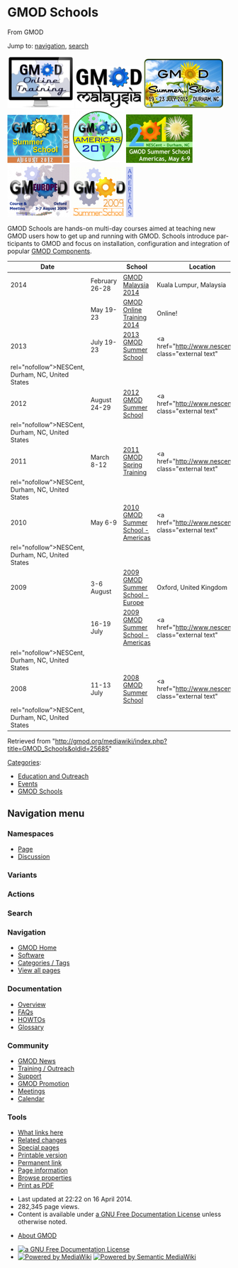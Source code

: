 <div id="mw-page-base" class="noprint">

</div>

<div id="mw-head-base" class="noprint">

</div>

<div id="content" class="mw-body" role="main">

<span id="top"></span>

<div id="mw-js-message" style="display:none;">

</div>



# <span dir="auto">GMOD Schools</span>

<div id="bodyContent">

<div id="siteSub">

From GMOD

</div>

<div id="contentSub">

</div>

<div id="jump-to-nav" class="mw-jump">

Jump to: [navigation](#mw-navigation), [search](#p-search)

</div>

<div id="mw-content-text" class="mw-content-ltr" lang="en" dir="ltr">

<a href="File:Gmod-online-training.png" class="image"
title="GMOD Online Training 2014"><img
src="../mediawiki/images/thumb/6/6f/Gmod-online-training.png/150px-Gmod-online-training.png"
srcset="../mediawiki/images/thumb/6/6f/Gmod-online-training.png/225px-Gmod-online-training.png 1.5x, ../mediawiki/images/thumb/6/6f/Gmod-online-training.png/300px-Gmod-online-training.png 2x"
width="150" height="118" alt="GMOD Online Training 2014" /></a>
<a href="File:GMOD-malaysia.png" class="image"
title="GMOD Malaysia 2014"><img
src="../mediawiki/images/thumb/a/a3/GMOD-malaysia.png/150px-GMOD-malaysia.png"
srcset="../mediawiki/images/thumb/a/a3/GMOD-malaysia.png/225px-GMOD-malaysia.png 1.5x, ../mediawiki/images/thumb/a/a3/GMOD-malaysia.png/300px-GMOD-malaysia.png 2x"
width="150" height="95" alt="GMOD Malaysia 2014" /></a>
<a href="File:2013-summer-school.png" class="image"
title="2013 GMOD Summer School"><img
src="../mediawiki/images/thumb/f/fc/2013-summer-school.png/180px-2013-summer-school.png"
srcset="../mediawiki/images/thumb/f/fc/2013-summer-school.png/270px-2013-summer-school.png 1.5x, ../mediawiki/images/thumb/f/fc/2013-summer-school.png/360px-2013-summer-school.png 2x"
width="180" height="112" alt="2013 GMOD Summer School" /></a>
<a href="File:2012SummerSchool400.png" class="image"
title="2012 GMOD Summer School"><img
src="../mediawiki/images/thumb/e/ea/2012SummerSchool400.png/140px-2012SummerSchool400.png"
srcset="../mediawiki/images/thumb/e/ea/2012SummerSchool400.png/210px-2012SummerSchool400.png 1.5x, ../mediawiki/images/thumb/e/ea/2012SummerSchool400.png/280px-2012SummerSchool400.png 2x"
width="140" height="108" alt="2012 GMOD Summer School" /></a>
<a href="File:GMODAmericas2011Logo.jpg" class="image"
title="2011 GMOD Spring Training"><img
src="../mediawiki/images/thumb/1/1b/GMODAmericas2011Logo.jpg/120px-GMODAmericas2011Logo.jpg.png"
srcset="../mediawiki/images/thumb/1/1b/GMODAmericas2011Logo.jpg/180px-GMODAmericas2011Logo.jpg.png 1.5x, ../mediawiki/images/thumb/1/1b/GMODAmericas2011Logo.jpg/240px-GMODAmericas2011Logo.jpg.png 2x"
width="120" height="120" alt="2011 GMOD Spring Training" /></a>
<a href="File:2010SummerSchoolAmericas170.png" class="image"
title="2010 Americas"><img
src="../mediawiki/images/thumb/0/0b/2010SummerSchoolAmericas170.png/150px-2010SummerSchoolAmericas170.png"
srcset="../mediawiki/images/0/0b/2010SummerSchoolAmericas170.png 1.5x, ../mediawiki/images/0/0b/2010SummerSchoolAmericas170.png 2x"
width="150" height="109" alt="2010 Americas" /></a>
<a href="File:GMOD2009Europe170.png" class="image"
title="2009 Europe"><img
src="../mediawiki/images/thumb/b/b5/GMOD2009Europe170.png/140px-GMOD2009Europe170.png"
srcset="../mediawiki/images/b/b5/GMOD2009Europe170.png 1.5x, ../mediawiki/images/b/b5/GMOD2009Europe170.png 2x"
width="140" height="119" alt="2009 Europe" /></a>
<a href="File:2009SummerSchoolAmericas170.png" class="image"
title="2009 Americas"><img
src="../mediawiki/images/thumb/2/2d/2009SummerSchoolAmericas170.png/140px-2009SummerSchoolAmericas170.png"
srcset="../mediawiki/images/2/2d/2009SummerSchoolAmericas170.png 1.5x, ../mediawiki/images/2/2d/2009SummerSchoolAmericas170.png 2x"
width="140" height="113" alt="2009 Americas" /></a>

GMOD Schools are hands-on multi-day courses aimed at teaching new GMOD
users how to get up and running with GMOD. Schools introduce
participants to GMOD and focus on installation, configuration and
integration of popular [GMOD
Components](GMOD_Components "GMOD Components").

| Date |  | School | Location |
|----|----|----|----|
| 2014 | February 26-28 | [GMOD Malaysia 2014](GMOD_Malaysia_2014.1 "GMOD Malaysia 2014") | Kuala Lumpur, Malaysia |
|  | May 19-23 | [GMOD Online Training 2014](GMOD_Online_Training_2014.1 "GMOD Online Training 2014") | Online! |
| 2013 | July 19-23 | [2013 GMOD Summer School](2013_GMOD_Summer_School "2013 GMOD Summer School") | <a href="http://www.nescent.org" class="external text"
rel="nofollow">NESCent</a>, Durham, NC, United States |
| 2012 | August 24-29 | [2012 GMOD Summer School](2012_GMOD_Summer_School "2012 GMOD Summer School") | <a href="http://www.nescent.org" class="external text"
rel="nofollow">NESCent</a>, Durham, NC, United States |
| 2011 | March 8-12 | [2011 GMOD Spring Training](2011_GMOD_Spring_Training "2011 GMOD Spring Training") | <a href="http://www.nescent.org" class="external text"
rel="nofollow">NESCent</a>, Durham, NC, United States |
| 2010 | May 6-9 | [2010 GMOD Summer School - Americas](2010_GMOD_Summer_School_-_Americas "2010 GMOD Summer School - Americas") | <a href="http://www.nescent.org" class="external text"
rel="nofollow">NESCent</a>, Durham, NC, United States |
| 2009 | 3-6 August | [2009 GMOD Summer School - Europe](2009_GMOD_Summer_School_-_Europe "2009 GMOD Summer School - Europe") | Oxford, United Kingdom |
|  | 16-19 July | [2009 GMOD Summer School - Americas](2009_GMOD_Summer_School_-_Americas "2009 GMOD Summer School - Americas") | <a href="http://www.nescent.org" class="external text"
rel="nofollow">NESCent</a>, Durham, NC, United States |
| 2008 | 11-13 July | [2008 GMOD Summer School](2008_GMOD_Summer_School "2008 GMOD Summer School") | <a href="http://www.nescent.org" class="external text"
rel="nofollow">NESCent</a>, Durham, NC, United States |

</div>

<div class="printfooter">

Retrieved from
"<http://gmod.org/mediawiki/index.php?title=GMOD_Schools&oldid=25685>"

</div>

<div id="catlinks" class="catlinks">

<div id="mw-normal-catlinks" class="mw-normal-catlinks">

[Categories](Special:Categories "Special:Categories"):

- [Education and
  Outreach](Category:Education_and_Outreach "Category:Education and Outreach")
- [Events](Category:Events "Category:Events")
- [GMOD Schools](Category:GMOD_Schools "Category:GMOD Schools")

</div>

</div>

<div class="visualClear">

</div>

</div>

</div>

<div id="mw-navigation">

## Navigation menu

<div id="mw-head">



<div id="left-navigation">

<div id="p-namespaces" class="vectorTabs" role="navigation"
aria-labelledby="p-namespaces-label">

### Namespaces

- <span id="ca-nstab-main"><a href="GMOD_Schools" accesskey="c"
  title="View the content page [c]">Page</a></span>
- <span id="ca-talk"><a
  href="http://gmod.org/mediawiki/index.php?title=Talk:GMOD_Schools&amp;action=edit&amp;redlink=1"
  accesskey="t"
  title="Discussion about the content page [t]">Discussion</a></span>

</div>

<div id="p-variants" class="vectorMenu emptyPortlet" role="navigation"
aria-labelledby="p-variants-label">

### 

### Variants[](#)

<div class="menu">

</div>

</div>

</div>

<div id="right-navigation">



<div id="p-cactions" class="vectorMenu emptyPortlet" role="navigation"
aria-labelledby="p-cactions-label">

### Actions[](#)

<div class="menu">

</div>

</div>

<div id="p-search" role="search">

### Search

<div id="simpleSearch">

</div>

</div>

</div>

</div>

<div id="mw-panel">

<div id="p-logo" role="banner">

<a href="Main_Page"
style="background-image: url(../images/GMOD-cogs.png);"
title="Visit the main page"></a>

</div>

<div id="p-Navigation" class="portal" role="navigation"
aria-labelledby="p-Navigation-label">

### Navigation

<div class="body">

- <span id="n-GMOD-Home">[GMOD Home](Main_Page)</span>
- <span id="n-Software">[Software](GMOD_Components)</span>
- <span id="n-Categories-.2F-Tags">[Categories /
  Tags](Categories)</span>
- <span id="n-View-all-pages">[View all pages](Special:AllPages)</span>

</div>

</div>

<div id="p-Documentation" class="portal" role="navigation"
aria-labelledby="p-Documentation-label">

### Documentation

<div class="body">

- <span id="n-Overview">[Overview](Overview)</span>
- <span id="n-FAQs">[FAQs](Category:FAQ)</span>
- <span id="n-HOWTOs">[HOWTOs](Category:HOWTO)</span>
- <span id="n-Glossary">[Glossary](Glossary)</span>

</div>

</div>

<div id="p-Community" class="portal" role="navigation"
aria-labelledby="p-Community-label">

### Community

<div class="body">

- <span id="n-GMOD-News">[GMOD News](GMOD_News)</span>
- <span id="n-Training-.2F-Outreach">[Training /
  Outreach](Training_and_Outreach)</span>
- <span id="n-Support">[Support](Support)</span>
- <span id="n-GMOD-Promotion">[GMOD Promotion](GMOD_Promotion)</span>
- <span id="n-Meetings">[Meetings](Meetings)</span>
- <span id="n-Calendar">[Calendar](Calendar)</span>

</div>

</div>

<div id="p-tb" class="portal" role="navigation"
aria-labelledby="p-tb-label">

### Tools

<div class="body">

- <span id="t-whatlinkshere"><a href="Special:WhatLinksHere/GMOD_Schools" accesskey="j"
  title="A list of all wiki pages that link here [j]">What links here</a></span>
- <span id="t-recentchangeslinked"><a href="Special:RecentChangesLinked/GMOD_Schools" accesskey="k"
  title="Recent changes in pages linked from this page [k]">Related
  changes</a></span>
- <span id="t-specialpages"><a href="Special:SpecialPages" accesskey="q"
  title="A list of all special pages [q]">Special pages</a></span>
- <span id="t-print"><a
  href="http://gmod.org/mediawiki/index.php?title=GMOD_Schools&amp;printable=yes"
  rel="alternate" accesskey="p"
  title="Printable version of this page [p]">Printable version</a></span>
- <span id="t-permalink">[Permanent
  link](http://gmod.org/mediawiki/index.php?title=GMOD_Schools&oldid=25685 "Permanent link to this revision of the page")</span>
- <span id="t-info">[Page
  information](http://gmod.org/mediawiki/index.php?title=GMOD_Schools&action=info)</span>
- <span id="t-smwbrowselink"><a href="Special:Browse/GMOD_Schools" rel="smw-browse">Browse
  properties</a></span>
- <span id="t-pdf">[Print as
  PDF](http://gmod.org/mediawiki/index.php?title=Special:PdfPrint&page=GMOD_Schools)</span>

</div>

</div>

</div>

</div>

<div id="footer" role="contentinfo">

- <span id="footer-info-lastmod">Last updated at 22:22 on 16 April
  2014.</span>
- <span id="footer-info-viewcount">282,345 page views.</span>
- <span id="footer-info-copyright">Content is available under
  <a href="http://www.gnu.org/licenses/fdl-1.3.html" class="external"
  rel="nofollow">a GNU Free Documentation License</a> unless otherwise
  noted.</span>

<!-- -->

- <span id="footer-places-about">[About
  GMOD](GMOD:About "GMOD:About")</span>

<!-- -->

- <span id="footer-copyrightico">[<img src="http://www.gnu.org/graphics/gfdl-logo-small.png" width="88"
  height="31" alt="a GNU Free Documentation License" />](http://www.gnu.org/licenses/fdl-1.3.html)</span>
- <span id="footer-poweredbyico">[<img
  src="../mediawiki/skins/common/images/poweredby_mediawiki_88x31.png"
  width="88" height="31" alt="Powered by MediaWiki" />](http://www.mediawiki.org/)
  [<img
  src="../mediawiki/extensions/SemanticMediaWiki/resources/images/smw_button.png"
  width="88" height="31" alt="Powered by Semantic MediaWiki" />](https://www.semantic-mediawiki.org/wiki/Semantic_MediaWiki)</span>

<div style="clear:both">

</div>

</div>
